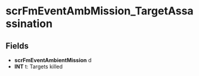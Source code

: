 # scrFmEventAmbMission_TargetAssassination

## Fields
* **scrFmEventAmbientMission** d
* **INT** t: Targets killed